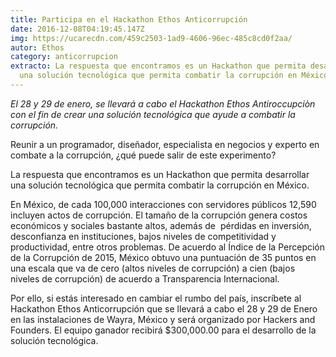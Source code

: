 ```yaml
---
title: Participa en el Hackathon Ethos Anticorrupción
date: 2016-12-08T04:19:45.147Z
img: https://ucarecdn.com/459c2503-1ad9-4606-96ec-485c8cd0f2aa/
autor: Ethos
category: anticorrupcion
extracto: La respuesta que encontramos es un Hackathon que permita desarrollar
  una solución tecnológica que permita combatir la corrupción en México.
---
```

*El 28 y 29 de enero, se llevará a cabo el Hackathon Ethos Antiroccupciòn con el fin de crear una solución tecnológica que ayude a combatir la corrupción.*

Reunir a un programador, diseñador, especialista en negocios y experto en combate a la corrupción, ¿qué puede salir de este experimento?  

La respuesta que encontramos es un Hackathon que permita desarrollar una solución tecnológica que permita combatir la corrupción en México. 

En México, de cada 100,000 interacciones con servidores públicos 12,590 incluyen actos de corrupción. El tamaño de la corrupción genera costos económicos y sociales bastante altos, además de  pérdidas en inversión, desconfianza en instituciones, bajos niveles de competitividad y productividad, entre otros problemas. De acuerdo al Índice de la Percepción de la Corrupción de 2015, México obtuvo una puntuación de 35 puntos en una escala que va de cero (altos niveles de corrupción) a cien (bajos niveles de corrupción) de acuerdo a Transparencia Internacional.

Por ello, si estás interesado en cambiar el rumbo del país, inscríbete al Hackathon Ethos Anticorrupción que se llevará a cabo el 28 y 29 de Enero en las instalaciones de Wayra, México y será organizado por Hackers and Founders. El equipo ganador recibirá $300,000.00 para el desarrollo de la solución tecnológica.